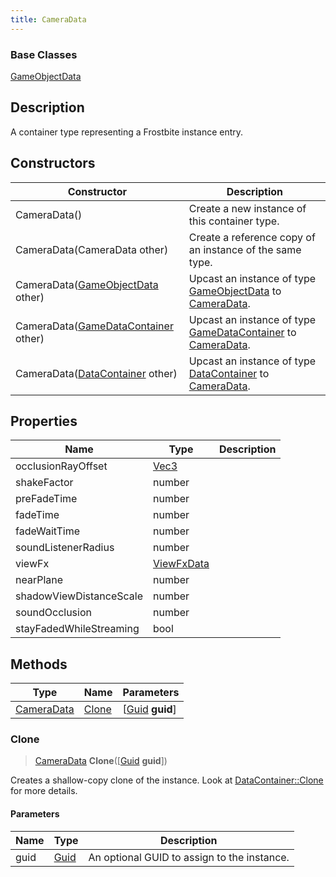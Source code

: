 ```yaml
---
title: CameraData
---
```

### Base Classes

[GameObjectData](/vext/ref/fb/gameobjectdata/)

## Description

A container type representing a Frostbite instance entry.

## Constructors

| Constructor                                                           | Description                                                                                                 |
| --------------------------------------------------------------------- | ----------------------------------------------------------------------------------------------------------- |
| CameraData()                                                          | Create a new instance of this container type.                                                               |
| CameraData(CameraData other)                                          | Create a reference copy of an instance of the same type.                                                    |
| CameraData([GameObjectData](/vext/ref/fb/gameobjectdata/) other)                    | Upcast an instance of type [GameObjectData](/vext/ref/fb/gameobjectdata/) to [CameraData](/vext/ref/fb/cameradata/).                    |
| CameraData([GameDataContainer](/vext/ref/fb/gamedatacontainer/) other)              | Upcast an instance of type [GameDataContainer](/vext/ref/fb/gamedatacontainer/) to [CameraData](/vext/ref/fb/cameradata/).              |
| CameraData([DataContainer](/vext/ref/shared/class/datacontainer) other) | Upcast an instance of type [DataContainer](/vext/ref/shared/class/datacontainer) to [CameraData](/vext/ref/fb/cameradata/). |

## Properties

| Name                    | Type                              | Description |
| ----------------------- | --------------------------------- | ----------- |
| occlusionRayOffset      | [Vec3](/vext/ref/shared/class/vec3) |             |
| shakeFactor             | number                            |             |
| preFadeTime             | number                            |             |
| fadeTime                | number                            |             |
| fadeWaitTime            | number                            |             |
| soundListenerRadius     | number                            |             |
| viewFx                  | [ViewFxData](/vext/ref/fb/viewfxdata/)          |             |
| nearPlane               | number                            |             |
| shadowViewDistanceScale | number                            |             |
| soundOcclusion          | number                            |             |
| stayFadedWhileStreaming | bool                              |             |

## Methods

| Type                     | Name            | Parameters                                     |
| ------------------------ | --------------- | ---------------------------------------------- |
| [CameraData](/vext/ref/fb/cameradata/) | [Clone](#clone) | \[[Guid](/vext/ref/shared/class/guid) **guid**\] |

### Clone

> [CameraData](/vext/ref/fb/cameradata/) **Clone**(\[[Guid](/vext/ref/shared/class/guid) **guid**\])

Creates a shallow-copy clone of the instance. Look at [DataContainer::Clone](/vext/ref/shared/class/datacontainer#clone) for more details.

#### Parameters

| Name | Type         | Description                                 |
| ---- | ------------ | ------------------------------------------- |
| guid | [Guid](/vext/ref/shared/class/guid/) | An optional GUID to assign to the instance. |
